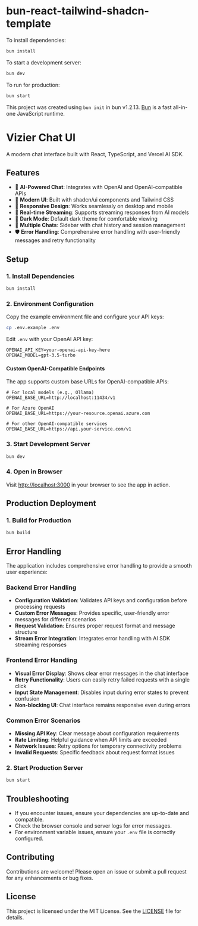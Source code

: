 # bun-react-tailwind-shadcn-template

To install dependencies:

```bash
bun install
```

To start a development server:

```bash
bun dev
```

To run for production:

```bash
bun start
```

This project was created using `bun init` in bun v1.2.13. [Bun](https://bun.sh) is a fast all-in-one JavaScript runtime.

# Vizier Chat UI

A modern chat interface built with React, TypeScript, and Vercel AI SDK.

## Features

- 🤖 **AI-Powered Chat**: Integrates with OpenAI and OpenAI-compatible APIs
- 🎨 **Modern UI**: Built with shadcn/ui components and Tailwind CSS
- 📱 **Responsive Design**: Works seamlessly on desktop and mobile
- 🔄 **Real-time Streaming**: Supports streaming responses from AI models
- 🌙 **Dark Mode**: Default dark theme for comfortable viewing
- 📁 **Multiple Chats**: Sidebar with chat history and session management
- 🛡️ **Error Handling**: Comprehensive error handling with user-friendly messages and retry functionality

## Setup

### 1. Install Dependencies

```bash
bun install
```

### 2. Environment Configuration

Copy the example environment file and configure your API keys:

```bash
cp .env.example .env
```

Edit `.env` with your OpenAI API key:

```env
OPENAI_API_KEY=your-openai-api-key-here
OPENAI_MODEL=gpt-3.5-turbo
```

#### Custom OpenAI-Compatible Endpoints

The app supports custom base URLs for OpenAI-compatible APIs:

```env
# For local models (e.g., Ollama)
OPENAI_BASE_URL=http://localhost:11434/v1

# For Azure OpenAI
OPENAI_BASE_URL=https://your-resource.openai.azure.com

# For other OpenAI-compatible services
OPENAI_BASE_URL=https://api.your-service.com/v1
```

### 3. Start Development Server

```bash
bun dev
```

### 4. Open in Browser

Visit [http://localhost:3000](http://localhost:3000) in your browser to see the app in action.

## Production Deployment

### 1. Build for Production

```bash
bun build
```

## Error Handling

The application includes comprehensive error handling to provide a smooth user experience:

### Backend Error Handling
- **Configuration Validation**: Validates API keys and configuration before processing requests
- **Custom Error Messages**: Provides specific, user-friendly error messages for different scenarios
- **Request Validation**: Ensures proper request format and message structure
- **Stream Error Integration**: Integrates error handling with AI SDK streaming responses

### Frontend Error Handling
- **Visual Error Display**: Shows clear error messages in the chat interface
- **Retry Functionality**: Users can easily retry failed requests with a single click
- **Input State Management**: Disables input during error states to prevent confusion
- **Non-blocking UI**: Chat interface remains responsive even during errors

### Common Error Scenarios
- **Missing API Key**: Clear message about configuration requirements
- **Rate Limiting**: Helpful guidance when API limits are exceeded
- **Network Issues**: Retry options for temporary connectivity problems
- **Invalid Requests**: Specific feedback about request format issues

### 2. Start Production Server

```bash
bun start
```

## Troubleshooting

- If you encounter issues, ensure your dependencies are up-to-date and compatible.
- Check the browser console and server logs for error messages.
- For environment variable issues, ensure your `.env` file is correctly configured.

## Contributing

Contributions are welcome! Please open an issue or submit a pull request for any enhancements or bug fixes.

## License

This project is licensed under the MIT License. See the [LICENSE](LICENSE) file for details.
